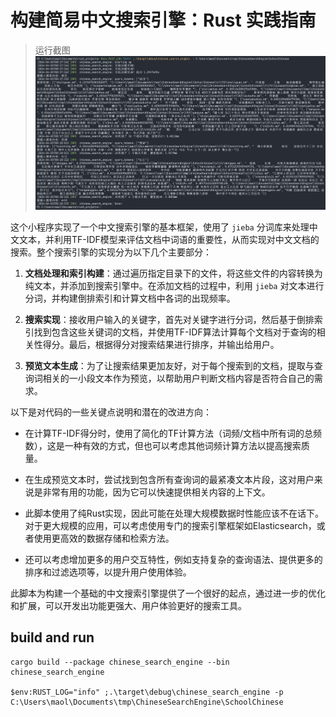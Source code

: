# 构建简易中文搜索引擎：Rust 实践指南

>运行截图
![cli search](./assets/2024-04-03%20161850.png)

这个小程序实现了一个中文搜索引擎的基本框架，使用了 `jieba` 分词库来处理中文文本，并利用TF-IDF模型来评估文档中词语的重要性，从而实现对中文文档的搜索。整个搜索引擎的实现分为以下几个主要部分：

1. **文档处理和索引构建**：通过遍历指定目录下的文件，将这些文件的内容转换为纯文本，并添加到搜索引擎中。在添加文档的过程中，利用 `jieba` 对文本进行分词，并构建倒排索引和计算文档中各词的出现频率。

2. **搜索实现**：接收用户输入的关键字，首先对关键字进行分词，然后基于倒排索引找到包含这些关键词的文档，并使用TF-IDF算法计算每个文档对于查询的相关性得分。最后，根据得分对搜索结果进行排序，并输出给用户。

3. **预览文本生成**：为了让搜索结果更加友好，对于每个搜索到的文档，提取与查询词相关的一小段文本作为预览，以帮助用户判断文档内容是否符合自己的需求。

以下是对代码的一些关键点说明和潜在的改进方向：


- 在计算TF-IDF得分时，使用了简化的TF计算方法（词频/文档中所有词的总频数），这是一种有效的方式，但也可以考虑其他词频计算方法以提高搜索质量。

- 在生成预览文本时，尝试找到包含所有查询词的最紧凑文本片段，这对用户来说是非常有用的功能，因为它可以快速提供相关内容的上下文。

- 此脚本使用了纯Rust实现，因此可能在处理大规模数据时性能应该不在话下。对于更大规模的应用，可以考虑使用专门的搜索引擎框架如Elasticsearch，或者使用更高效的数据存储和检索方法。

- 还可以考虑增加更多的用户交互特性，例如支持复杂的查询语法、提供更多的排序和过滤选项等，以提升用户使用体验。

此脚本为构建一个基础的中文搜索引擎提供了一个很好的起点，通过进一步的优化和扩展，可以开发出功能更强大、用户体验更好的搜索工具。

## build and run 
```shell
cargo build --package chinese_search_engine --bin chinese_search_engine

$env:RUST_LOG="info" ;.\target\debug\chinese_search_engine -p C:\Users\maol\Documents\tmp\ChineseSearchEngine\SchoolChinese
```